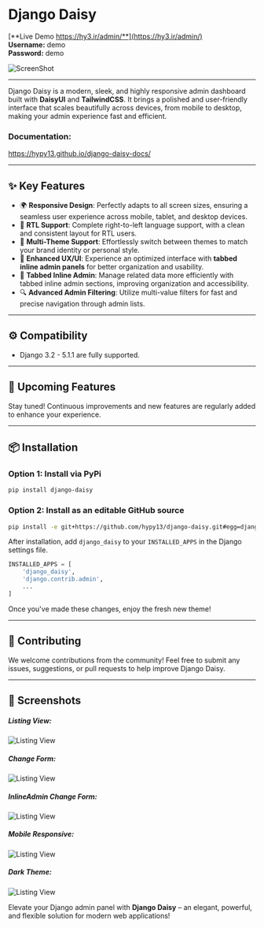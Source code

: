 # Django Daisy

[**Live Demo https://hy3.ir/admin/**](https://hy3.ir/admin/)  
**Username:** demo  
**Password:** demo

![ScreenShot](https://raw.githubusercontent.com/hypy13/django-daisy/refs/heads/main/screenshots/change_form.png)

---



Django Daisy is a modern, sleek, and highly responsive admin dashboard built with **DaisyUI** and **TailwindCSS**. It brings a polished and user-friendly interface that scales beautifully across devices, from mobile to desktop, making your admin experience fast and efficient.


### Documentation:
https://hypy13.github.io/django-daisy-docs/

---

## ✨ Key Features

- 🌍 **Responsive Design**: Perfectly adapts to all screen sizes, ensuring a seamless user experience across mobile, tablet, and desktop devices.
- 🔄 **RTL Support**: Complete right-to-left language support, with a clean and consistent layout for RTL users.
- 🎨 **Multi-Theme Support**: Effortlessly switch between themes to match your brand identity or personal style.
- 🚀 **Enhanced UX/UI**: Experience an optimized interface with **tabbed inline admin panels** for better organization and usability.
- 📝 **Tabbed Inline Admin**: Manage related data more efficiently with tabbed inline admin sections, improving organization and accessibility.
- 🔍 **Advanced Admin Filtering**: Utilize multi-value filters for fast and precise navigation through admin lists.

---

## ⚙️ Compatibility

- Django 3.2 - 5.1.1 are fully supported.

---

## 🚧 Upcoming Features

Stay tuned! Continuous improvements and new features are regularly added to enhance your experience.

---

## 📦 Installation

### Option 1: Install via PyPi

```bash
pip install django-daisy
```
### Option 2: Install as an editable GitHub source

```bash
pip install -e git+https://github.com/hypy13/django-daisy.git#egg=django-daisy
```

After installation, add `django_daisy` to your `INSTALLED_APPS` in the Django settings file.  

```python
INSTALLED_APPS = [
    'django_daisy',
    'django.contrib.admin',
    ...
]
```

Once you've made these changes, enjoy the fresh new theme!

---

## 🤝 Contributing

We welcome contributions from the community! Feel free to submit any issues, suggestions, or pull requests to help improve Django Daisy.

---

## 📸 Screenshots

##### Listing View:
![Listing View](https://raw.githubusercontent.com/hypy13/django-daisy/refs/heads/main/screenshots/listing.png)


##### Change Form:
![Listing View](https://raw.githubusercontent.com/hypy13/django-daisy/refs/heads/main/screenshots/change_form.png)

##### InlineAdmin Change Form:
![Listing View](https://raw.githubusercontent.com/hypy13/django-daisy/refs/heads/main/screenshots/inline_admin.png)

##### Mobile Responsive:
![Listing View](https://raw.githubusercontent.com/hypy13/django-daisy/refs/heads/main/screenshots/mobile.png)

##### Dark Theme:
![Listing View](https://raw.githubusercontent.com/hypy13/django-daisy/refs/heads/main/screenshots/dark_theme.png)


Elevate your Django admin panel with **Django Daisy** – an elegant, powerful, and flexible solution for modern web applications!

